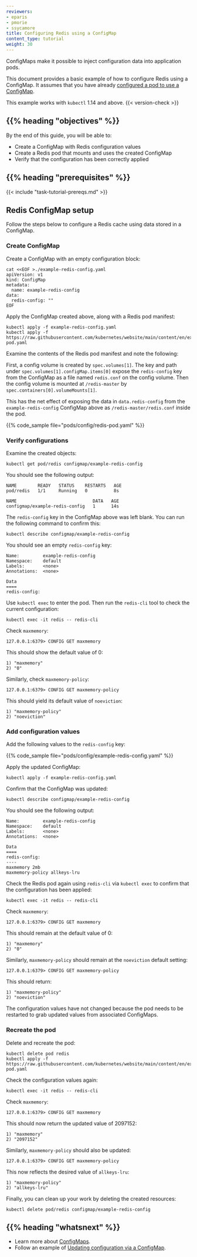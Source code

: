 ```yaml
---
reviewers:
- eparis
- pmorie
- ssycamore
title: Configuring Redis using a ConfigMap
content_type: tutorial
weight: 30
---
```


<!-- overview -->

ConfigMaps make it possible to inject configuration data into application pods.

This document provides a basic example of how to configure Redis using a ConfigMap. 
It assumes that you have already [configured a pod to use a ConfigMap](/docs/tasks/configure-pod-container/configure-pod-configmap/). 

This example works with `kubectl` 1.14 and above. {{< version-check >}}

## {{% heading "objectives" %}}

By the end of this guide, you will be able to:

* Create a ConfigMap with Redis configuration values
* Create a Redis pod that mounts and uses the created ConfigMap
* Verify that the configuration has been correctly applied

## {{% heading "prerequisites" %}}

{{< include "task-tutorial-prereqs.md" >}} 

<!-- lessoncontent -->

## Redis ConfigMap setup

Follow the steps below to configure a Redis cache using data stored in a ConfigMap.

### Create ConfigMap

Create a ConfigMap with an empty configuration block:

```shell
cat <<EOF >./example-redis-config.yaml
apiVersion: v1
kind: ConfigMap
metadata:
  name: example-redis-config
data:
  redis-config: ""
EOF
```

Apply the ConfigMap created above, along with a Redis pod manifest:

```shell
kubectl apply -f example-redis-config.yaml
kubectl apply -f https://raw.githubusercontent.com/kubernetes/website/main/content/en/examples/pods/config/redis-pod.yaml
```

Examine the contents of the Redis pod manifest and note the following:

First, a config volume is created by `spec.volumes[1]`.
The key and path under `spec.volumes[1].configMap.items[0]` expose the `redis-config` key from the ConfigMap as a file named `redis.conf` on the config volume.
Then the config volume is mounted at `/redis-master` by `spec.containers[0].volumeMounts[1]`.

This has the net effect of exposing the data in `data.redis-config` from the `example-redis-config`
ConfigMap above as `/redis-master/redis.conf` inside the pod.

{{% code_sample file="pods/config/redis-pod.yaml" %}}

### Verify configurations

Examine the created objects:

```shell
kubectl get pod/redis configmap/example-redis-config 
```

You should see the following output:

```
NAME        READY   STATUS    RESTARTS   AGE
pod/redis   1/1     Running   0          8s

NAME                             DATA   AGE
configmap/example-redis-config   1      14s
```

The `redis-config` key in the ConfigMap above was left blank.
You can run the following command to confirm this:

```shell
kubectl describe configmap/example-redis-config
```

You should see an empty `redis-config` key:

```shell
Name:         example-redis-config
Namespace:    default
Labels:       <none>
Annotations:  <none>

Data
====
redis-config:
```

Use `kubectl exec` to enter the pod.
Then run the `redis-cli` tool to check the current configuration:

```shell
kubectl exec -it redis -- redis-cli
```

Check `maxmemory`:

```shell
127.0.0.1:6379> CONFIG GET maxmemory
```

This should show the default value of 0:

```shell
1) "maxmemory"
2) "0"
```

Similarly, check `maxmemory-policy`:

```shell
127.0.0.1:6379> CONFIG GET maxmemory-policy
```

This should yield its default value of `noeviction`:

```shell
1) "maxmemory-policy"
2) "noeviction"
```

### Add configuration values

Add the following values to the `redis-config` key:

{{% code_sample file="pods/config/example-redis-config.yaml" %}}

Apply the updated ConfigMap:

```shell
kubectl apply -f example-redis-config.yaml
```

Confirm that the ConfigMap was updated:

```shell
kubectl describe configmap/example-redis-config
```

You should see the following output:

```shell
Name:         example-redis-config
Namespace:    default
Labels:       <none>
Annotations:  <none>

Data
====
redis-config:
----
maxmemory 2mb
maxmemory-policy allkeys-lru
```

Check the Redis pod again using `redis-cli` via `kubectl exec` to confirm that the configuration has been applied:

```shell
kubectl exec -it redis -- redis-cli
```

Check `maxmemory`:

```shell
127.0.0.1:6379> CONFIG GET maxmemory
```

This should remain at the default value of 0:

```shell
1) "maxmemory"
2) "0"
```

Similarly, `maxmemory-policy` should remain at the `noeviction` default setting:

```shell
127.0.0.1:6379> CONFIG GET maxmemory-policy
```

This should return:

```shell
1) "maxmemory-policy"
2) "noeviction"
```

The configuration values have not changed because the pod needs to be restarted to grab updated values from associated ConfigMaps. 

### Recreate the pod

Delete and recreate the pod:

```shell
kubectl delete pod redis
kubectl apply -f https://raw.githubusercontent.com/kubernetes/website/main/content/en/examples/pods/config/redis-pod.yaml
```

Check the configuration values again:

```shell
kubectl exec -it redis -- redis-cli
```

Check `maxmemory`:

```shell
127.0.0.1:6379> CONFIG GET maxmemory
```

This should now return the updated value of 2097152:

```shell
1) "maxmemory"
2) "2097152"
```

Similarly, `maxmemory-policy` should also be updated:

```shell
127.0.0.1:6379> CONFIG GET maxmemory-policy
```

This now reflects the desired value of `allkeys-lru`:

```shell
1) "maxmemory-policy"
2) "allkeys-lru"
```

Finally, you can clean up your work by deleting the created resources:

```shell
kubectl delete pod/redis configmap/example-redis-config
```

## {{% heading "whatsnext" %}}

* Learn more about [ConfigMaps](/docs/tasks/configure-pod-container/configure-pod-configmap/).
* Follow an example of [Updating configuration via a ConfigMap](/docs/tutorials/configuration/updating-configuration-via-a-configmap/).
